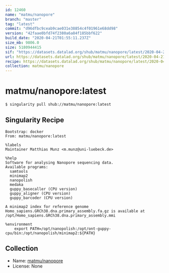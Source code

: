 ```yaml
---
id: 12460
name: "matmu/nanopore"
branch: "master"
tag: "latest"
commit: "d96dfbc9ceab9cae031e38854c4f01961e68dd98"
version: "42faae0bfd74f2380a6a84f185bbf622"
build_date: "2020-04-21T01:55:11.237Z"
size_mb: 9806.0
size: 5180944415
sif: "https://datasets.datalad.org/shub/matmu/nanopore/latest/2020-04-21-d96dfbc9-42faae0b/42faae0bfd74f2380a6a84f185bbf622.sif"
url: https://datasets.datalad.org/shub/matmu/nanopore/latest/2020-04-21-d96dfbc9-42faae0b/
recipe: https://datasets.datalad.org/shub/matmu/nanopore/latest/2020-04-21-d96dfbc9-42faae0b/Singularity
collection: matmu/nanopore
---
```


# matmu/nanopore:latest

```bash
$ singularity pull shub://matmu/nanopore:latest
```

## Singularity Recipe

```singularity
Bootstrap: docker
From: matmu/nanopore:latest

%labels
Maintainer Matthias Munz <m.munz@uni-luebeck.de>

%help
Software for analysing Nanopore sequencing data.
Available programs: 
  samtools
  minimap2
  nanopolish
  medaka
  guppy_basecaller (CPU version)
  guppy_aligner (CPU version)
  guppy_barcoder (CPU version)

A minimap2 index for reference genome Homo_sapiens.GRCh38.dna.primary_assembly.fa.gz is available at /opt/Homo_sapiens.GRCh38.dna.primary_assembly.mmi

%environment
    export PATH=/opt/nanopolish:/opt/ont-guppy-cpu/bin:/opt/nanopolish/minimap2:${PATH}
```

## Collection

 - Name: [matmu/nanopore](https://github.com/matmu/nanopore)
 - License: None

